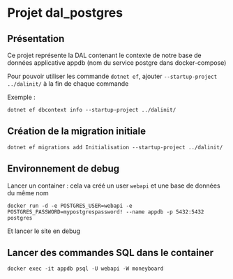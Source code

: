 # Projet dal_postgres

## Présentation

Ce projet représente la DAL contenant le contexte de notre base de données applicative appdb (nom du service postgre dans docker-compose)

Pour pouvoir utiliser les commande `dotnet ef`, ajouter `--startup-project ../dalinit/` à la fin de chaque commande

Exemple :

`dotnet ef dbcontext info --startup-project ../dalinit/`

## Création de la migration initiale

`dotnet ef migrations add Initialisation --startup-project ../dalinit/`

## Environnement de debug

Lancer un container : cela va créé un user `webapi` et une base de données du même nom

`docker run -d -e POSTGRES_USER=webapi -e POSTGRES_PASSWORD=mypostgrespassword! --name appdb -p 5432:5432 postgres`

Et lancer le site en debug

## Lancer des commandes SQL dans le container

`docker exec -it appdb psql -U webapi -W moneyboard`


